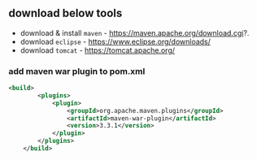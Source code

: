 ## download below tools

* download & install `maven` - https://maven.apache.org/download.cgi?.
* download `eclipse` - https://www.eclipse.org/downloads/
* download `tomcat` - https://tomcat.apache.org/


### add maven war plugin to pom.xml
```xml
<build>
		<plugins>
			<plugin>
				<groupId>org.apache.maven.plugins</groupId>
				<artifactId>maven-war-plugin</artifactId>
				<version>3.3.1</version>
			</plugin>
		</plugins>
	</build>
```
